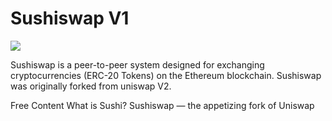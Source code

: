# Sushiswap V1
![](https://gieldomania.pl/wp-content/uploads/2021/06/sushiswap-co-to-jest-1-e1623069515813-350x350.jpg)

Sushiswap is a peer-to-peer system designed for exchanging cryptocurrencies (ERC-20 Tokens) on the Ethereum blockchain. Sushiswap was originally forked from uniswap V2.

<ResourceGroupTitle>Free Content</ResourceGroupTitle>
<BadgeLink badgeText='Read' colorScheme='yellow' href='https://docs.sushi.com/docs/intro'>What is Sushi?</BadgeLink>
<BadgeLink badgeText='Read' colorScheme='yellow' href='https://medium.com/@blockchain_simplified/sushiswap-the-appetizing-fork-of-uniswap-7dd0ed67aa8e'>Sushiswap — the appetizing fork of Uniswap</BadgeLink>